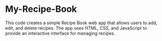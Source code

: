 # My-Recipe-Book
 This code creates a simple Recipe Book web app that allows users to add, edit, and delete recipes. The app uses HTML, CSS, and JavaScript to provide an interactive interface for managing recipes.
